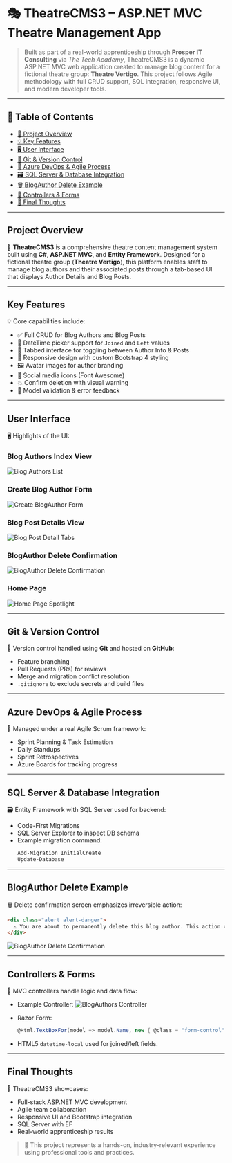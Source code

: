 # 🎭 TheatreCMS3 – ASP.NET MVC Theatre Management App

> Built as part of a real-world apprenticeship through **Prosper IT Consulting** via *The Tech Academy*, TheatreCMS3 is a dynamic ASP.NET MVC web application created to manage blog content for a fictional theatre group: **Theatre Vertigo**. This project follows Agile methodology with full CRUD support, SQL integration, responsive UI, and modern developer tools.

---

## 📑 Table of Contents

- [🚀 Project Overview](#project-overview)
- [💡 Key Features](#key-features)
- [🖥️ User Interface](#user-interface)
- [🔀 Git & Version Control](#git--version-control)
- [🚀 Azure DevOps & Agile Process](#azure-devops--agile-process)
- [🗃️ SQL Server & Database Integration](#sql-server--database-integration)
- [🗑️ BlogAuthor Delete Example](#blogauthor-delete-example)
- [🧠 Controllers & Forms](#controllers--forms)
- [📌 Final Thoughts](#final-thoughts)

---

## Project Overview

🚀 **TheatreCMS3** is a comprehensive theatre content management system built using **C#, ASP.NET MVC**, and **Entity Framework**. Designed for a fictional theatre group (**Theatre Vertigo**), this platform enables staff to manage blog authors and their associated posts through a tab-based UI that displays Author Details and Blog Posts.

---

## Key Features

💡 Core capabilities include:

- ✅ Full CRUD for Blog Authors and Blog Posts
- 📆 DateTime picker support for `Joined` and `Left` values
- 🎨 Tabbed interface for toggling between Author Info & Posts
- 📱 Responsive design with custom Bootstrap 4 styling
- 🖼️ Avatar images for author branding
- 🔗 Social media icons (Font Awesome)
- 💥 Confirm deletion with visual warning
- 🧠 Model validation & error feedback

---

## User Interface

🖥️ Highlights of the UI:

### Blog Authors Index View  
![Blog Authors List](assets/screenshots/BlogAuthors.png)

### Create Blog Author Form  
![Create BlogAuthor Form](assets/screenshots/Create.png)

### Blog Post Details View  
![Blog Post Detail Tabs](assets/screenshots/BlogPostDetails.png)

### BlogAuthor Delete Confirmation  
![BlogAuthor Delete Confirmation](assets/screenshots/Haruki_Murakami_Delete.png)

### Home Page  
![Home Page Spotlight](assets/screenshots/Home.png)

---

## Git & Version Control

🔀 Version control handled using **Git** and hosted on **GitHub**:

- Feature branching
- Pull Requests (PRs) for reviews
- Merge and migration conflict resolution
- `.gitignore` to exclude secrets and build files

---

## Azure DevOps & Agile Process

🚀 Managed under a real Agile Scrum framework:

- Sprint Planning & Task Estimation
- Daily Standups
- Sprint Retrospectives
- Azure Boards for tracking progress

---

## SQL Server & Database Integration

🗃️ Entity Framework with SQL Server used for backend:

- Code-First Migrations
- SQL Server Explorer to inspect DB schema
- Example migration command:
  ```bash
  Add-Migration InitialCreate
  Update-Database
  ```

---

## BlogAuthor Delete Example

🗑️ Delete confirmation screen emphasizes irreversible action:

```html
<div class="alert alert-danger">
  ⚠️ You are about to permanently delete this blog author. This action cannot be undone!
</div>
```
![BlogAuthor Delete Confirmation](assets/screenshots/Haruki_Murakami_Delete.png)

---

## Controllers & Forms

🧠 MVC controllers handle logic and data flow:

- Example Controller:
  ![BlogAuthors Controller](assets/screenshots/BlogAuthorController.png)

- Razor Form:
  ```csharp
  @Html.TextBoxFor(model => model.Name, new { @class = "form-control" })
  ```

- HTML5 `datetime-local` used for joined/left fields.

---

## Final Thoughts

📌 TheatreCMS3 showcases:

- Full-stack ASP.NET MVC development
- Agile team collaboration
- Responsive UI and Bootstrap integration
- SQL Server with EF
- Real-world apprenticeship results

> 🎯 This project represents a hands-on, industry-relevant experience using professional tools and practices.

